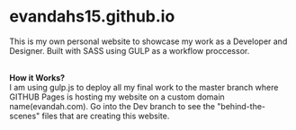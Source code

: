 # evandahs15.github.io
This is my own personal website to showcase my work as a Developer and Designer.
Built with SASS using GULP as a workflow proccessor.<br><br>

<strong>How it Works? </strong> <br>
I am using gulp.js to deploy all my final work to the master branch where GITHUB Pages is hosting my website on a custom domain name(evandah.com). Go into the Dev branch to see the "behind-the-scenes" files that are creating this website.
